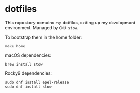 # dotfiles

This repository contains my dotfiles, setting up my development environment. Managed by `GNU stow`.

To bootstrap them in the home folder:

```
make home
```

macOS dependencies:
```
brew install stow
```

Rocky9 dependencies:

```
sudo dnf install epel-release
sudo dnf install stow
```

